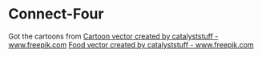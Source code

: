 # Connect-Four
Got the cartoons from
<a href="https://www.freepik.com/vectors/cartoon">Cartoon vector created by catalyststuff - www.freepik.com</a>
<a href="https://www.freepik.com/vectors/food">Food vector created by catalyststuff - www.freepik.com</a>
